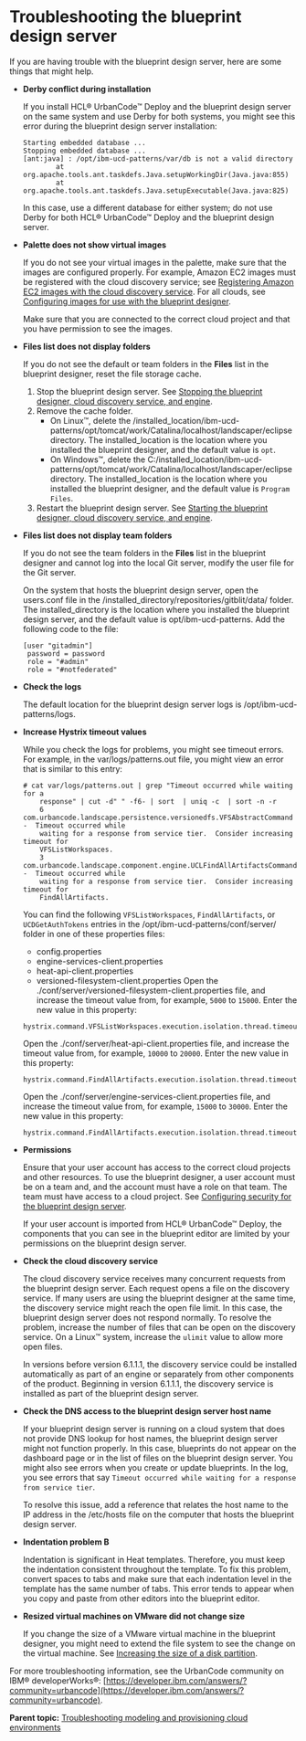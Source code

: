 # Troubleshooting the blueprint design server

If you are having trouble with the blueprint design server, here are some things that might help.

-   **Derby conflict during installation**

    If you install HCL® UrbanCode™ Deploy and the blueprint design server on the same system and use Derby for both systems, you might see this error during the blueprint design server installation:

    ```
    Starting embedded database ...
    Stopping embedded database ...
    [ant:java] : /opt/ibm-ucd-patterns/var/db is not a valid directory
            at org.apache.tools.ant.taskdefs.Java.setupWorkingDir(Java.java:855)
            at org.apache.tools.ant.taskdefs.Java.setupExecutable(Java.java:825)
    ```

    In this case, use a different database for either system; do not use Derby for both HCL® UrbanCode™ Deploy and the blueprint design server.

-   **Palette does not show virtual images**

    If you do not see your virtual images in the palette, make sure that the images are configured properly. For example, Amazon EC2 images must be registered with the cloud discovery service; see [Registering Amazon EC2 images with the cloud discovery service](integrate_ec2_image.md). For all clouds, see [Configuring images for use with the blueprint designer](cloud_connect_vm_requirements.md).

    Make sure that you are connected to the correct cloud project and that you have permission to see the images.

-   ****Files** list does not display folders**

    If you do not see the default or team folders in the **Files** list in the blueprint designer, reset the file storage cache.

    1.  Stop the blueprint design server. See [Stopping the blueprint designer, cloud discovery service, and engine](../../com.ibm.udeploy.install.doc/topics/stop_patterns.md#).
    2.  Remove the cache folder.
        -   On Linux™, delete the /installed\_location/ibm-ucd-patterns/opt/tomcat/work/Catalina/localhost/landscaper/eclipse directory. The installed\_location is the location where you installed the blueprint designer, and the default value is `opt`.
        -   On Windows™, delete the C:/installed\_location/ibm-ucd-patterns/opt/tomcat/work/Catalina/localhost/landscaper/eclipse directory. The installed\_location is the location where you installed the blueprint designer, and the default value is `Program Files`.
    3.  Restart the blueprint design server. See [Starting the blueprint designer, cloud discovery service, and engine](../../com.ibm.udeploy.install.doc/topics/start_patterns.md#).
-   ****Files** list does not display team folders**

    If you do not see the team folders in the **Files** list in the blueprint designer and cannot log into the local Git server, modify the user file for the Git server.

    On the system that hosts the blueprint design server, open the users.conf file in the /installed\_directory/repositories/gitblit/data/ folder. The installed\_directory is the location where you installed the blueprint design server, and the default value is opt/ibm-ucd-patterns. Add the following code to the file:

    ```
    [user "gitadmin"]
     password = password
     role = "#admin"
     role = "#notfederated"
    ```

-   **Check the logs**

    The default location for the blueprint design server logs is /opt/ibm-ucd-patterns/logs.

-   **Increase Hystrix timeout values**

    While you check the logs for problems, you might see timeout errors. For example, in the var/logs/patterns.out file, you might view an error that is similar to this entry:

    ```
    # cat var/logs/patterns.out | grep "Timeout occurred while waiting for a
        response" | cut -d" " -f6- | sort  | uniq -c  | sort -n -r
        6 com.urbancode.landscape.persistence.versionedfs.VFSAbstractCommand -  Timeout occurred while
        waiting for a response from service tier.  Consider increasing timeout for
        VFSListWorkspaces.
        3 com.urbancode.landscape.component.engine.UCLFindAllArtifactsCommand -  Timeout occurred while
        waiting for a response from service tier.  Consider increasing timeout for
        FindAllArtifacts.
    ```

    You can find the following `VFSListWorkspaces`, `FindAllArtifacts`, or `UCDGetAuthTokens` entries in the /opt/ibm-ucd-patterns/conf/server/ folder in one of these properties files:

    -   config.properties
    -   engine-services-client.properties
    -   heat-api-client.properties
    -   versioned-filesystem-client.properties
    Open the ./conf/server/versioned-filesystem-client.properties file, and increase the timeout value from, for example, `5000` to `15000`. Enter the new value in this property:

    ```
    hystrix.command.VFSListWorkspaces.execution.isolation.thread.timeoutInMilliseconds=15000
    ```

    Open the ./conf/server/heat-api-client.properties file, and increase the timeout value from, for example, `10000` to `20000`. Enter the new value in this property:

    ```
    hystrix.command.FindAllArtifacts.execution.isolation.thread.timeoutInMilliseconds=20000
    ```

    Open the ./conf/server/engine-services-client.properties file, and increase the timeout value from, for example, `15000` to `30000`. Enter the new value in this property:

    ```
    hystrix.command.FindAllArtifacts.execution.isolation.thread.timeoutInMilliseconds=30000
    ```

-   **Permissions**

    Ensure that your user account has access to the correct cloud projects and other resources. To use the blueprint designer, a user account must be on a team and, and the account must have a role on that team. The team must have access to a cloud project. See [Configuring security for the blueprint design server](../../com.ibm.udeploy.admin.doc/topics/security_ov.md).

    If your user account is imported from HCL® UrbanCode™ Deploy, the components that you can see in the blueprint editor are limited by your permissions on the blueprint design server.

-   **Check the cloud discovery service**

    The cloud discovery service receives many concurrent requests from the blueprint design server. Each request opens a file on the discovery service. If many users are using the blueprint designer at the same time, the discovery service might reach the open file limit. In this case, the blueprint design server does not respond normally. To resolve the problem, increase the number of files that can be open on the discovery service. On a Linux™ system, increase the `ulimit` value to allow more open files.

    In versions before version 6.1.1.1, the discovery service could be installed automatically as part of an engine or separately from other components of the product. Beginning in version 6.1.1.1, the discovery service is installed as part of the blueprint design server.

-   **Check the DNS access to the blueprint design server host name**

    If your blueprint design server is running on a cloud system that does not provide DNS lookup for host names, the blueprint design server might not function properly. In this case, blueprints do not appear on the dashboard page or in the list of files on the blueprint design server. You might also see errors when you create or update blueprints. In the log, you see errors that say `Timeout occurred while waiting for a response from service tier`.

    To resolve this issue, add a reference that relates the host name to the IP address in the /etc/hosts file on the computer that hosts the blueprint design server.

-   **Indentation problem B**

    Indentation is significant in Heat templates. Therefore, you must keep the indentation consistent throughout the template. To fix this problem, convert spaces to tabs and make sure that each indentation level in the template has the same number of tabs. This error tends to appear when you copy and paste from other editors into the blueprint editor.


-   **Resized virtual machines on VMware did not change size**

    If you change the size of a VMware virtual machine in the blueprint designer, you might need to extend the file system to see the change on the virtual machine. See [Increasing the size of a disk partition](http://kb.vmware.com/selfservice/microsites/search.do?language=en_US&cmd=displayKC&externalId=1004071).


For more troubleshooting information, see the UrbanCode community on IBM® developerWorks®: [https://developer.ibm.com/answers/?community=urbancode](https://developer.ibm.com/answers/?community=urbancode).

**Parent topic:** [Troubleshooting modeling and provisioning cloud environments](../../com.ibm.udeploy.doc/topics/trouble_blueprints_ov.md)

